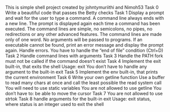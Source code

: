 This is simple shell project created by johntymuriithi and Nimoh53
Task 0 Write a beautiful code that passes the Betty checks
Task 1 
Display a prompt and wait for the user to type a command. A command line always ends with a new line.
The prompt is displayed again each time a command has been executed.
The command lines are simple, no semicolons, no pipes, no redirections or any other advanced features.
The command lines are made only of one word. No arguments will be passed to programs.
If an executable cannot be found, print an error message and display the prompt again.
Handle errors.
You have to handle the “end of file” condition (Ctrl+D)
Task 2 Handle command lines with arguments
Task 3 
Handle the PATH
fork must not be called if the command doesn’t exist
Task 4
Implement the exit built-in, that exits the shell
Usage: exit
You don’t have to handle any argument to the built-in exit
Task 5 Implement the env built-in, that prints the current environment
Task 6
Write your own getline function
Use a buffer to read many chars at once and call the least possible the read system call
You will need to use static variables
You are not allowed to use getline
You don’t have to:
be able to move the cursor
Task 7 You are not allowed to use strtok
Task 8
handle arguments for the built-in exit
Usage: exit status, where status is an integer used to exit the shell
